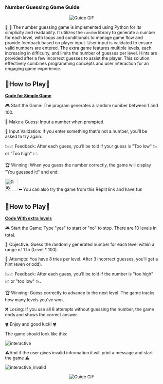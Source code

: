 ### Number Guessing Game Guide

<div align="center">
  <img src="https://media.baamboozle.com/uploads/images/450850/1631185605_63522_url.gif" alt="Guide GIF">
</div>


 📝 📝 The number guessing game is implemented using Python for its simplicity and readability. It utilizes the `random` library to generate a number for each level, with loops and conditionals to manage game flow and provide feedback based on player input. User input is validated to ensure valid numbers are entered. The extra game features multiple levels, each increasing in difficulty, and limits the number of guesses per level. Hints are provided after a few incorrect guesses to assist the player. This solution effectively combines programming concepts and user interaction for an engaging game experience.

## 🧭How to Play🧭

 [**Code for Simple Game**](https://github.com/Viktoria-Todorova/Small_Projects/blob/Projects/Guess_a_number/guess_a_number.py)
 
🎮 Start the Game: The program generates a random number between 1 and 100.

🔢 Make a Guess: Input a number when prompted.

🚫 Input Validation: If you enter something that's not a number, you’ll be asked to try again.

📉📈 Feedback: After each guess, you’ll be told if your guess is "Too low" 📉 or "Too high" 📈.

🏆 Winning: When you guess the number correctly, the game will display "You guessed it!" and end.

[<img alt="Play Button" src="https://upload.wikimedia.org/wikipedia/commons/thumb/7/78/New_Replit_Logo.svg/1200px-New_Replit_Logo.svg.png" width="40" />](https://replit.com/@viktoriatodoro1/GuessANumber) ⬅️ You can also try the game from this Replit link and have fun

## 🧭How to Play🧭

 [**Code With extra levels**](https://github.com/Viktoria-Todorova/Small_Projects/blob/Projects/Guess_a_number/guess_a_number_extra.py)
 
🎮 Start the Game: Type "yes" to start or "no" to stop. There are 10 levels in total.

🎯 Objective: Guess the randomly generated number for each level within a range of 1 to (Level * 100).

🔄 Attempts: You have 8 tries per level. After 3 incorrect guesses, you’ll get a hint (even or odd).

📉📈 Feedback: After each guess, you’ll be told if the number is "too high" 📈 or "too low" 📉.

🏆 Winning: Guess correctly to advance to the next level. The game tracks how many levels you've won.

❌ Losing: If you use all 8 attempts without guessing the number, the game ends and shows the correct answer.

🍀 Enjoy and good luck! 🍀

The game should look like this:

![interactive](https://github.com/user-attachments/assets/ff246044-6fff-4eb2-b625-2c4afb71a5bc)

⚠️And if the user gives invalid information it will print a message and start the game ⚠️


![interactive_invalid](https://github.com/user-attachments/assets/3eca21ac-7522-4571-9073-153a378522c8)


<div align="center">
  <img src="https://media.tenor.com/YIst7--PsqoAAAAM/scar-the-lion-king.gif" alt="Guide GIF">
</div>
